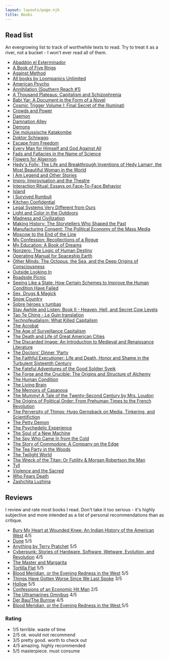 ```yaml
---
layout: layouts/page.njk
title: Books
---
```


## Read list

An evergrowing list to track of worthwhile texts to read. Try to treat it as a river, not a bucket - I won't ever read all of them.

- [Abaddón el Exterminador](https://www.goodreads.com/book/show/63001)
- [A Book of Five Rings](https://www.goodreads.com/book/show/867247)
- [Against Method](https://www.goodreads.com/book/show/137979)
- [All books by Loompanics Unlimited](https://www.goodreads.com/list/show/8244)
- [American Psycho](https://www.goodreads.com/book/show/28676)
- [Annihilation (Southern Reach #1)](https://www.goodreads.com/book/show/17934530)
- [A Thousand Plateaus: Capitalism and Schizophrenia](https://www.goodreads.com/book/show/118316)
- [Babi Yar: A Document in the Form of a Novel](https://www.goodreads.com/book/show/708481)
- [Cosmic Trigger Volume I: Final Secret of the Illuminati](https://www.goodreads.com/book/show/4237)
- [Crowds and Power](https://www.goodreads.com/book/show/79917)
- [Daemon](https://www.goodreads.com/book/show/6665847)
- [Damnation Alley](https://www.goodreads.com/book/show/239919)
- [Demons](https://www.goodreads.com/book/show/5695)
- [Die molussische Katakombe](https://www.goodreads.com/book/show/4529828)
- [Doktor Schiwago](https://www.goodreads.com/book/show/2000039)
- [Escape from Freedom](https://www.goodreads.com/book/show/25491)
- [Every Man for Himself and God Against All](https://www.goodreads.com/book/show/78292253)
- [Fads and Fallacies in the Name of Science](https://www.goodreads.com/book/show/17798)
- [Flowers for Algernon](https://www.goodreads.com/book/show/36576608)
- [Hedy's Folly: The Life and Breakthrough Inventions of Hedy Lamarr, the Most Beautiful Woman in the World](https://www.goodreads.com/book/show/11564538)
- [I Am Legend and Other Stories](https://www.goodreads.com/book/show/547094)
- [Impro: Improvisation and the Theatre](https://www.goodreads.com/book/show/306940)
- [Interaction Ritual: Essays on Face-To-Face Behavior](https://www.goodreads.com/book/show/20741)
- [Island](https://www.goodreads.com/book/show/5130)
- [I Survived Rumbuli](https://www.goodreads.com/book/show/1074614)
- [Kitchen Confidential](https://www.goodreads.com/book/show/33313)
- [Legal Systems Very Different from Ours](https://www.goodreads.com/book/show/30066446)
- [Light and Color in the Outdoors](https://www.goodreads.com/book/show/740853)
- [Madness and Civilization](https://www.goodreads.com/book/show/51933)
- [Making History: The Storytellers Who Shaped the Past](https://www.goodreads.com/book/show/58462626)
- [Manufacturing Consent: The Political Economy of the Mass Media](https://www.goodreads.com/book/show/12617)
- [Moscow to the End of the Line](https://www.goodreads.com/book/show/117896)
- [My Confession: Recollections of a Rogue](https://www.goodreads.com/book/show/1094401)
- [My Education: A Book of Dreams](https://www.goodreads.com/book/show/23948)
- [Nonzero: The Logic of Human Destiny](https://www.goodreads.com/book/show/9526993)
- [Operating Manual for Spaceship Earth](https://www.goodreads.com/book/show/316362)
- [Other Minds: The Octopus, the Sea, and the Deep Origins of Consciousness](https://www.goodreads.com/book/show/28116739)
- [Outside Looking In](https://www.goodreads.com/book/show/39854442)
- [Roadside Picnic](https://www.goodreads.com/book/show/331256)
- [Seeing Like a State: How Certain Schemes to Improve the Human Condition Have Failed](https://www.goodreads.com/book/show/20186)
- [Sex, Drugs & Magick](https://www.goodreads.com/book/show/259578)
- [Snow Country](https://www.goodreads.com/book/show/14028)
- [Sobre héroes y tumbas](https://www.goodreads.com/book/show/1677)
- [Stay Awhile and Listen: Book II - Heaven, Hell, and Secret Cow Levels](https://www.goodreads.com/book/show/52651926)
- [Tao Te Ching - Le Guin translation](https://www.goodreads.com/de/book/show/6739952)
- [Technofeudalism: What Killed Capitalism](https://www.goodreads.com/book/show/75560036)
- [The Acrobat](https://www.goodreads.com/book/show/60879681)
- [The Age of Surveillance Capitalism](https://www.goodreads.com/book/show/26195941)
- [The Death and Life of Great American Cities](https://www.goodreads.com/book/show/30833)
- [The Discarded Image: An Introduction to Medieval and Renaissance Literature](https://www.goodreads.com/book/show/80005)
- [The Doctors' Dinner 'Party](https://www.goodreads.com/book/show/75542980)
- [The Faithful Executioner: Life and Death, Honor and Shame in the Turbulent Sixteenth Century](https://www.goodreads.com/book/show/15793575)
- [The Fateful Adventures of the Good Soldier Svejk](https://www.goodreads.com/book/show/10130301)
- [The Forge and the Crucible: The Origins and Structure of Alchemy](https://www.goodreads.com/book/show/144902)
- [The Human Condition](https://www.goodreads.com/book/show/127227)
- [The Living Brain](https://www.goodreads.com/book/show/2071988)
- [The Memoirs of Casanova](https://www.goodreads.com/book/show/20504101)
- [The Mummy! A Tale of the Twenty-Second Century by Mrs. Loudon](https://gutenberg.org/ebooks/56426)
- [The Origins of Political Order: From Prehuman Times to the French Revolution](https://www.goodreads.com/book/show/9704856)
- [The Perversity of Things: Hugo Gernsback on Media, Tinkering, and Scientifiction](https://www.goodreads.com/book/show/30227595)
- [The Petty Demon](https://www.goodreads.com/book/show/162259)
- [The Psychedelic Experience](https://www.goodreads.com/book/show/123698)
- [The Soul of a New Machine](https://www.goodreads.com/book/show/7090)
- [The Spy Who Came In from the Cold](https://www.goodreads.com/book/show/19494)
- [The Story of Commodore: A Company on the Edge](https://www.goodreads.com/book/show/412006)
- [The Tea Party in the Woods](https://www.goodreads.com/book/show/25583502)
- [The Twilight World](https://www.goodreads.com/book/show/59576066)
- [The Wreck of the Titan: Or Futility & Morgan Robertson the Man](https://www.goodreads.com/book/show/785361)
- [Tyll](https://www.goodreads.com/book/show/36130507)
- [Violence and the Sacred](https://www.goodreads.com/book/show/337521)
- [Who Fears Death](https://www.goodreads.com/book/show/7767021)
- [Zashchita Luzhina](https://www.goodreads.com/book/show/41716508)

## Reviews

I review and rate most books I read. Don't take it too serious - it's highly subjective and more intended as a list of personal recommendations than as critique.

- [Bury My Heart at Wounded Knee: An Indian History of the American West](https://www.goodreads.com/book/show/76401.Bury_My_Heart_at_Wounded_Knee) 4/5
- [Dune](https://www.goodreads.com/book/show/44767458-dune) 5/5
- [Anything by Terry Pratchet](https://www.goodreads.com/author/show/1654.Terry_Pratchett) 5/5
- [Cyberpunk: Stories of Hardware, Software, Wetware, Evolution, and Revolution](https://www.goodreads.com/book/show/18922214-cyberpunk) 4/5
- [The Master and Margarita](https://www.goodreads.com/book/show/117833.The_Master_and_Margarita)
- [Tortilla Flat](https://www.goodreads.com/book/show/163977.Tortilla_Flat) 5/5
- [Blood Meridian, or the Evening Redness in the West](https://www.goodreads.com/book/show/394535.Blood_Meridian_or_the_Evening_Redness_in_the_West) 5/5
- [Things Have Gotten Worse Since We Last Spoke](https://www.goodreads.com/book/show/57876868-things-have-gotten-worse-since-we-last-spoke) 3/5
- [Hollow](https://www.goodreads.com/book/show/56212878-hollow) 5/5
- [Confessions of an Economic Hit Man](https://www.goodreads.com/book/show/2159) 2/5
- [The Ultramarines Omnibus](https://www.goodreads.com/book/show/31638.The_Ultramarines_Omnibus) 4/5
- [Der Bau/The Burrow](https://www.goodreads.com/book/show/12003883-der-bau) 4/5
- [Blood Meridian, or the Evening Redness in the West ](https://www.goodreads.com/book/show/394535.Blood_Meridian_or_the_Evening_Redness_in_the_West) 5/5

### Rating

- 1/5 terrible. waste of time
- 2/5 ok. would not recommend
- 3/5 pretty good. worth to check out
- 4/5 amazing. highly recommended
- 5/5 masterpiece. must consume
